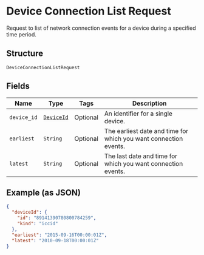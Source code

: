 
# Device Connection List Request

Request to list of network connection events for a device during a specified time period.

## Structure

`DeviceConnectionListRequest`

## Fields

| Name | Type | Tags | Description |
|  --- | --- | --- | --- |
| `device_id` | [`DeviceId`](../../doc/models/device-id.md) | Optional | An identifier for a single device. |
| `earliest` | `String` | Optional | The earliest date and time for which you want connection events. |
| `latest` | `String` | Optional | The last date and time for which you want connection events. |

## Example (as JSON)

```json
{
  "deviceId": {
    "id": "89141390780800784259",
    "kind": "iccid"
  },
  "earliest": "2015-09-16T00:00:01Z",
  "latest": "2010-09-18T00:00:01Z"
}
```

